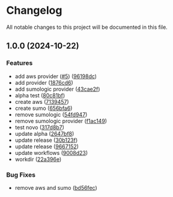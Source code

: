 # Changelog

All notable changes to this project will be documented in this file.

## 1.0.0 (2024-10-22)

### Features

* add aws provider ([#5](https://github.com/matheusmazzoni/test-semantic-version/issues/5)) ([96198dc](https://github.com/matheusmazzoni/test-semantic-version/commit/96198dc33f284ca0a4dcfe448c15d1433b994204))
* add provider ([1876cd6](https://github.com/matheusmazzoni/test-semantic-version/commit/1876cd6b18ef68e1231113330f4654384197861f))
* add sumologic provider ([43cae2f](https://github.com/matheusmazzoni/test-semantic-version/commit/43cae2fd148b2dd947599113d76e6d9460f5941e))
* alpha test ([80c81bf](https://github.com/matheusmazzoni/test-semantic-version/commit/80c81bf7a559c23831ddc7341e31446738744d3e))
* create aws ([7139457](https://github.com/matheusmazzoni/test-semantic-version/commit/7139457746408e95b29e3723672cc96246abba65))
* create sumo ([656bfa6](https://github.com/matheusmazzoni/test-semantic-version/commit/656bfa6d03d4d38a95131b10a2ef4a7cb03a49ca))
* remove sumologic ([54fd947](https://github.com/matheusmazzoni/test-semantic-version/commit/54fd947b2b81b6b4ef332fa60c5adf4fbf41881a))
* remove sumologic provider ([f1ac149](https://github.com/matheusmazzoni/test-semantic-version/commit/f1ac149b5799cc43c859ee1bd2d2e016b1ea3dc3))
* test novo ([317d8b7](https://github.com/matheusmazzoni/test-semantic-version/commit/317d8b7474eff22a0265e39e08575ed0c39e19af))
* update alpha ([2647bf8](https://github.com/matheusmazzoni/test-semantic-version/commit/2647bf8bd1238bdbb6610436e4c98a7bc3b2eb39))
* update release ([30b123f](https://github.com/matheusmazzoni/test-semantic-version/commit/30b123ff4d411c112c94f3abcc245fb1290a0f89))
* update release ([9667152](https://github.com/matheusmazzoni/test-semantic-version/commit/966715208d38c274d7dd3de4c442f163ccb3769b))
* update workflows ([9008d23](https://github.com/matheusmazzoni/test-semantic-version/commit/9008d235a51580bf04f7f820f2aebc952f7d05ed))
* workdir ([22a396e](https://github.com/matheusmazzoni/test-semantic-version/commit/22a396e0b5e152249c781fbb230a52e0285106b6))

### Bug Fixes

* remove aws and sumo ([bd56fec](https://github.com/matheusmazzoni/test-semantic-version/commit/bd56fec21cb546d5cdeab3a44bc5a581750f305a))
